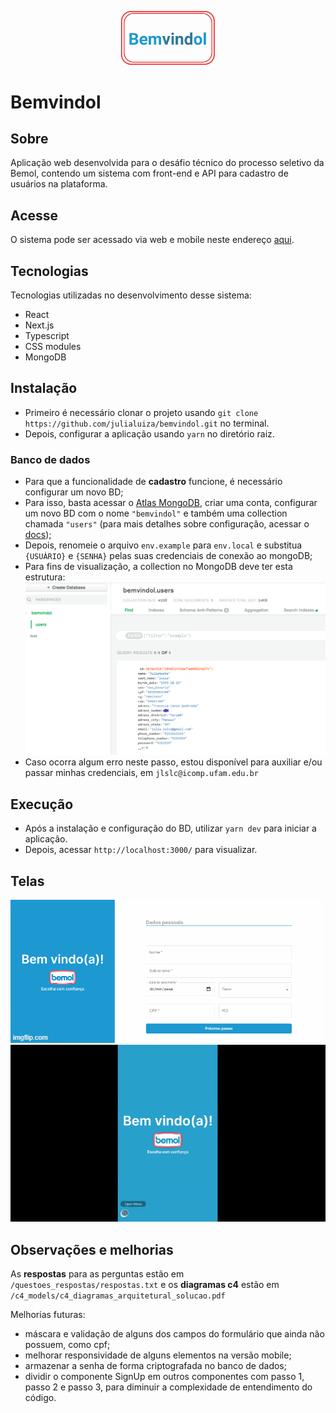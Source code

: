 <p align="center">
  <img src="./imgs/logo_bemvindol.png" width="150px">
</p>

# Bemvindol

## Sobre

Aplicação web desenvolvida para o desáfio técnico do processo seletivo da Bemol, contendo um sistema com front-end e API para cadastro de usuários na plataforma.

## Acesse

O sistema pode ser acessado via web e mobile neste endereço [aqui](https://bemvindol.vercel.app/).

## Tecnologias 

Tecnologias utilizadas no desenvolvimento desse sistema:
- React
- Next.js
- Typescript
- CSS modules
- MongoDB


## Instalação

 - Primeiro é necessário clonar o projeto usando `git clone https://github.com/julialuiza/bemvindol.git` no terminal.
- Depois, configurar a aplicação usando `yarn` no diretório raiz.


### Banco de dados
- Para que a funcionalidade de **cadastro** funcione, é necessário configurar um novo BD;
- Para isso, basta acessar o [Atlas MongoDB](https://www.mongodb.com/cloud/atlas), criar uma conta, configurar um novo BD com o nome `"bemvindol"` e também uma collection chamada `"users"` (para mais detalhes sobre configuração, acessar o [docs](https://docs.atlas.mongodb.com/getting-started/));
- Depois, renomeie o arquivo `env.example` para `env.local` e substitua `{USUÁRIO}` e `{SENHA}` pelas suas credenciais de conexão ao mongoDB; 
- Para fins de visualização, a collection no MongoDB deve ter esta estrutura:
![Collection MongoDB Users](./imgs/bemvindol_database.png)
- Caso ocorra algum erro neste passo, estou disponível para auxiliar e/ou passar minhas credenciais, em `jlslc@icomp.ufam.edu.br`
## Execução
- Após a instalação e configuração do BD, utilizar `yarn dev` para iniciar a aplicação.
- Depois, acessar `http://localhost:3000/` para visualizar.

## Telas

![Gif Telas Sistema Web](./imgs/sistema_desktop_bemvindol.gif)
![Gif Telas Sistema Mobile](./imgs/sistema_mobile_bemvindol.gif)

## Observações e melhorias 

As **respostas** para as perguntas estão em `/questoes_respostas/respostas.txt` 
e os **diagramas c4** estão em `/c4_models/c4_diagramas_arquitetural_solucao.pdf`

Melhorias futuras:
- máscara e validação de alguns dos campos do formulário que ainda não possuem, como cpf; 
- melhorar responsividade de alguns elementos na versão mobile;
- armazenar a senha de forma criptografada no banco de dados;
- dividir o componente SignUp em outros componentes com passo 1, passo 2 e passo 3, para diminuir a complexidade de entendimento do código.

